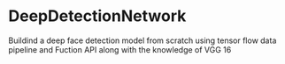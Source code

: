 # DeepDetectionNetwork

Buildind a deep face detection model from scratch using tensor flow data pipeline and Fuction API along with the knowledge of VGG 16
